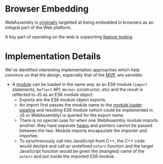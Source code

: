 # Browser Embedding

WebAssembly is [originally](MVP.md) targetted at being embedded in browsers as
an integral part of the Web platform.

A key part of operating on the web is supporting
[feature testing](FeatureTest.md).

# Implementation Details

We've identified interesting implementation approaches which help convince us
that the design, especially that of the [MVP](MVP.md), are sensible:

* A [module](MVP.md#Modules) can be loaded in the same way as an ES6 module
  (`import` statements, `Reflect` API, `Worker` constructor, etc) and the result
  is reflected to JS as an ES6 module object.
  * Exports are the ES6 module object exports.
  * An import first passes the module name to the
    [module loader pipeline](http://whatwg.github.io/loader) and resulting ES6
    module (which could be implemented in JS or WebAssembly) is queried for the
    export name.
  * There is no special case for when one WebAssembly module imports another:
    they have separate [heaps](MVP.md#heap) and pointers cannot be passed
    between the two. Module imports encapsulate the importer and importee.
  * To synchronously call into JavaScript from C++, the C++ code would declare
    and call an undefined `extern` function and the target JavaScript function
    would be given the (mangled) name of the `extern` and put inside the
    imported ES6 module.

